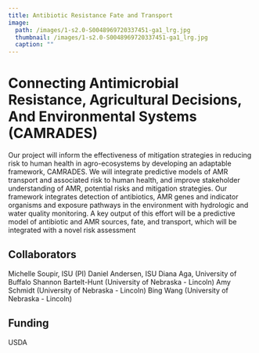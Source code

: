 ```yaml
---
title: Antibiotic Resistance Fate and Transport
image: 
  path: /images/1-s2.0-S0048969720337451-ga1_lrg.jpg
  thumbnail: /images/1-s2.0-S0048969720337451-ga1_lrg.jpg
  caption: ""
---
```


# Connecting Antimicrobial Resistance, Agricultural Decisions, And Environmental Systems (CAMRADES)

Our project will inform the effectiveness of mitigation strategies in reducing risk to human
health in agro-ecosystems by developing an adaptable framework, CAMRADES. We will
integrate predictive models of AMR transport and associated risk to human health, and improve
stakeholder understanding of AMR, potential risks and mitigation strategies. Our framework integrates detection of antibiotics, AMR genes and indicator organisms and
exposure pathways in the environment with hydrologic and water quality monitoring. A key
output of this effort will be a predictive model of antibiotic and AMR sources, fate, and
transport, which will be integrated with a novel risk assessment

## Collaborators
Michelle Soupir, ISU (PI)
Daniel Andersen, ISU
Diana Aga, University of Buffalo
Shannon Bartelt-Hunt (University of Nebraska - Lincoln)
Amy Schmidt (University of Nebraska - Lincoln)
Bing Wang (University of Nebraska - Lincoln)

## Funding
USDA
